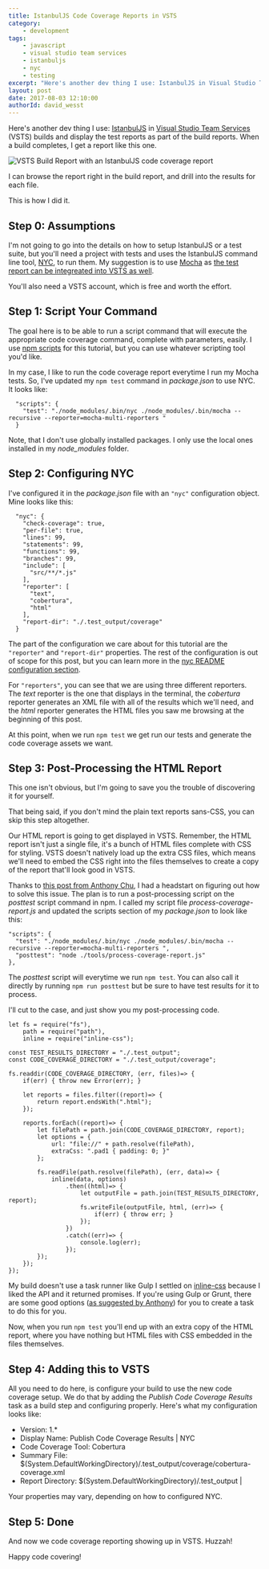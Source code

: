 ```yaml
---
title: IstanbulJS Code Coverage Reports in VSTS
category:
    - development
tags:
    - javascript
    - visual studio team services
    - istanbuljs
    - nyc
    - testing
excerpt: "Here's another dev thing I use: IstanbulJS in Visual Studio Team Services (VSTS) builds and display the test reports as part of the build reports."
layout: post
date: 2017-08-03 12:10:00
authorId: david_wesst
---
```


[1]: https://istanbul.js.org/
[2]: https://www.visualstudio.com/team-services/continuous-integration/
[3]: https://davidwesst.blob.core.windows.net/blog/istanbuljs-in-vsts/vsts-code-coverage-report.gif "VSTS Build Report with an IstanbulJS code coverage report"
[4]: https://github.com/istanbuljs/nyc
[5]: https://mochajs.org/
[6]: http://www.westerndevs.com/development/mocha-in-vsts/
[7]: https://docs.npmjs.com/misc/scripts
[8]: https://github.com/istanbuljs/nyc#configuring-nyc
[9]: http://anthonychu.ca/post/css-styles-vsts-code-coverage/
[10]: https://www.npmjs.com/package/inline-css

Here's another dev thing I use: [IstanbulJS][1] in [Visual Studio Team Services][2] (VSTS) builds and display the test reports as part of the build reports. When a build completes, I get a report like this one.

![VSTS Build Report with an IstanbulJS code coverage report][3]

I can browse the report right in the build report, and drill into the results for each file.

This is how I did it.

## Step 0: Assumptions
I'm not going to go into the details on how to setup IstanbulJS or a test suite, but you'll need a project with tests and uses the IstanbulJS command line tool, [NYC][4], to run them. My suggestion is to use [Mocha][5] as [the test report can be integreated into VSTS as well][6].

You'll also need a VSTS account, which is free and worth the effort.

## Step 1: Script Your Command
The goal here is to be able to run a script command that will execute the appropriate code coverage command, complete with parameters, easily. I use [npm scripts][7] for this tutorial, but you can use whatever scripting tool you'd like.

In my case, I like to run the code coverage report everytime I run my Mocha tests. So, I've updated my `npm test` command in _package.json_ to use NYC. It looks like:

```
  "scripts": {
    "test": "./node_modules/.bin/nyc ./node_modules/.bin/mocha --recursive --reporter=mocha-multi-reporters "
  }
```

Note, that I don't use globally installed packages. I only use the local ones installed in my _node\_modules_ folder.

## Step 2: Configuring NYC
I've configured it in the _package.json_ file with an `"nyc"` configuration object. Mine looks like this:

```
  "nyc": {
    "check-coverage": true,
    "per-file": true,
    "lines": 99,
    "statements": 99,
    "functions": 99,
    "branches": 99,
    "include": [
      "src/**/*.js"
    ],
    "reporter": [
      "text",
      "cobertura",
      "html"
    ],
    "report-dir": "./.test_output/coverage"
  }
  ```

The part of the configuration we care about for this tutorial are the `"reporter"` and `"report-dir"` properties. The rest of the configuration is out of scope for this post, but you can learn more in the [nyc README configuration section][8].

For `"reporters"`, you can see that we are using three different reporters. The _text_ reporter is the one that displays in the terminal, the _cobertura_ reporter generates an XML file with all of the results which we'll need, and the _html_ reporter generates the HTML files you saw me browsing at the beginning of this post.

At this point, when we run `npm test` we get run our tests and generate the code coverage assets we want.

## Step 3: Post-Processing the HTML Report
This one isn't obvious, but I'm going to save you the trouble of discovering it for yourself.

That being said, if you don't mind the plain text reports sans-CSS, you can skip this step altogether.

Our HTML report is going to get displayed in VSTS. Remember, the HTML report isn't just a single file, it's a bunch of HTML files complete with CSS for styling. VSTS doesn't natively load up the extra CSS files, which means we'll need to embed the CSS right into the files themselves to create a copy of the report that'll look good in VSTS.

Thanks to [this post from Anthony Chu][9], I had a headstart on figuring out how to solve this issue. The plan is to run a post-processing script on the _posttest_ script command in npm. I called my script file _process-coverage-report.js_ and updated the scripts section of my _package.json_ to look like this:

```
"scripts": {
  "test": "./node_modules/.bin/nyc ./node_modules/.bin/mocha --recursive --reporter=mocha-multi-reporters ",
  "posttest": "node ./tools/process-coverage-report.js"
},
```

The _posttest_ script will everytime we run `npm test`. You can also call it directly by running `npm run posttest` but be sure to have test results for it to process.

I'll cut to the case, and just show you my post-processing code.

```
let fs = require("fs"),
    path = require("path"),
    inline = require("inline-css");

const TEST_RESULTS_DIRECTORY = "./.test_output";
const CODE_COVERAGE_DIRECTORY = "./.test_output/coverage";

fs.readdir(CODE_COVERAGE_DIRECTORY, (err, files)=> {
    if(err) { throw new Error(err); }

    let reports = files.filter((report)=> {
        return report.endsWith(".html");
    });

    reports.forEach((report)=> {
        let filePath = path.join(CODE_COVERAGE_DIRECTORY, report);
        let options = { 
            url: "file://" + path.resolve(filePath),
            extraCss: ".pad1 { padding: 0; }"
        };

        fs.readFile(path.resolve(filePath), (err, data)=> {
            inline(data, options)
                .then((html)=> {
                    let outputFile = path.join(TEST_RESULTS_DIRECTORY, report);
                    fs.writeFile(outputFile, html, (err)=> {
                        if(err) { throw err; }
                    });
                })
                .catch((err)=> {
                    console.log(err);
                });
        });
    });
});
```

My build doesn't use a task runner like Gulp I settled on [inline-css][10] because I liked the API and it returned promises. If you're using Gulp or Grunt, there are some good options ([as suggested by Anthony][10]) for you to create a task to do this for you.

Now, when you run `npm test` you'll end up with an extra copy of the HTML report, where you have nothing but HTML files with CSS embedded in the files themselves.

## Step 4: Adding this to VSTS
All you need to do here, is configure your build to use the new code coverage setup. We do that by adding the _Publish Code Coverage Results_ task as a build step and configuring properly. Here's what my configuration looks like:

* Version:  1.*
* Display Name: Publish Code Coverage Results \| NYC
* Code Coverage Tool: Cobertura
* Summary File: $(System.DefaultWorkingDirectory)/.test_output/coverage/cobertura-coverage.xml
* Report Directory: $(System.DefaultWorkingDirectory)/.test_output     |

Your properties may vary, depending on how to configured NYC.

## Step 5: Done
And now we code coverage reporting showing up in VSTS. Huzzah!

Happy code covering!